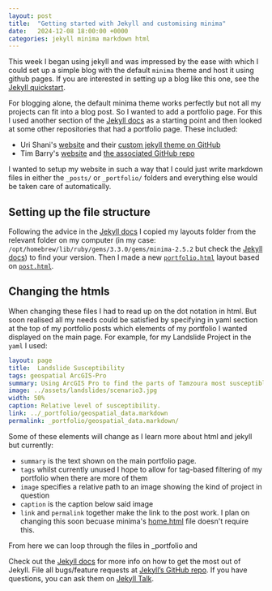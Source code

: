 ```yaml
---
layout: post
title:  "Getting started with Jekyll and customising minima"
date:   2024-12-08 18:00:00 +0000
categories: jekyll minima markdown html
---
```


This week I began using jekyll and was impressed by the ease with which I could set up a simple blog with the default `minima` theme and host it using github pages. If you are interested in setting up a blog like this one, see the [Jekyll quickstart][jekyll-docs]. 

For blogging alone, the default minima theme works perfectly but not all my projects can fit into a blog post. So I wanted to add a portfolio page. For this I used another section of the [Jekyll docs][jekyll-overriding] as a starting point and then looked at some other repositories that had a portfolio page. These included:

- Uri Shani's [website][uri-sh-site] and their [custom jekyll theme on GitHub][uri-sh-github]
- Tim Barry's [website][tim-barry-site] and [the associated GitHub repo][tim-barry-github]

I wanted to setup my website in such a way that I could just write markdown files in either the `_posts/` or `_portfolio/` folders and everything else would be taken care of automatically.

## Setting up the file structure

Following the advice in the [Jekyll docs][jekyll-overriding] I copied my layouts folder from the relevant folder on my computer (in my case: `/opt/homebrew/lib/ruby/gems/3.3.0/gems/minima-2.5.2` but check the [Jekyll docs][jekyll-overriding]) to find your version. Then I made a new [`portfolio.html`](https://github.com/frdrick/blog/blob/master/_layouts/portfolio.html) layout based on [`post.html`][post-layout-github].

## Changing the htmls

When changing these files I had to read up on the dot notation in html. But soon realised all my needs could be satisfied by specifying in yaml section at the top of my portfolio posts which elements of my portfolio I wanted displayed on the main page. For example, for my Landslide Project in the `yaml` I used:

```yaml
layout: page
title:  Landslide Susceptibility
tags: geospatial ArcGIS-Pro
summary: Using ArcGIS Pro to find the parts of Tamzoura most susceptible to landslides. 
image: ../assets/landslides/scenario3.jpg
width: 50%
caption: Relative level of susceptibility.
link: ../_portfolio/geospatial_data.markdown 
permalink: _portfolio/geospatial_data.markdown/ 
```

Some of these elements will change as I learn more about html and jekyll but currently:

- `summary` is the text shown on the main portfolio page.
- `tags` whilst currently unused I hope to allow for tag-based filtering of my portfolio when there are more of them
- `image` specifies a relative path to an image showing the kind of project in question
- `caption` is the caption below said image
- `link` and `permalink` together make the link to the post work. I plan on changing this soon becuase minima's [home.html][post-layout-github] file doesn't require this.

From here we can loop through the files in _portfolio and 

Check out the [Jekyll docs][jekyll-docs] for more info on how to get the most out of Jekyll. File all bugs/feature requests at [Jekyll’s GitHub repo][jekyll-gh]. If you have questions, you can ask them on [Jekyll Talk][jekyll-talk].

[jekyll-docs]: https://jekyllrb.com/docs/home
[jekyll-gh]:   https://github.com/jekyll/jekyll
[jekyll-talk]: https://talk.jekyllrb.com/
[jekyll-overriding]: https://jekyllrb.com/docs/themes/#overriding-theme-defaults
[uri-sh-site]: https://urishx.github.io/
[uri-sh-github]: https://github.com/UriShX/Jekyll-portfolio
[tim-barry-site]: https://timothy-barry.github.io/
[tim-barry-github]: https://github.com/timothy-barry/timothy-barry.github.io
[post-layout-github]: https://github.com/frdrick/blog/blob/master/_layouts/home.html
